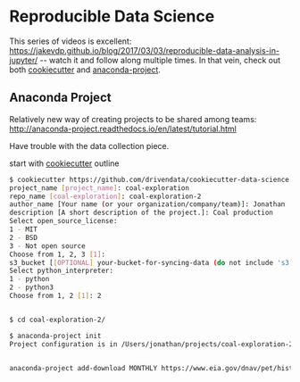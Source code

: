 # Reproducible Data Science

This series of videos is excellent: https://jakevdp.github.io/blog/2017/03/03/reproducible-data-analysis-in-jupyter/ -- watch it and follow along multiple times. In that vein, check out both [cookiecutter](https://drivendata.github.io/cookiecutter-data-science/) and [anaconda-project](http://anaconda-project.readthedocs.io/).

## Anaconda Project

Relatively new way of creating projects to be shared among teams: http://anaconda-project.readthedocs.io/en/latest/tutorial.html

Have trouble with the data collection piece.

start with [cookiecutter](https://drivendata.github.io/cookiecutter-data-science/) outline

```bash
$ cookiecutter https://github.com/drivendata/cookiecutter-data-science
project_name [project_name]: coal-exploration
repo_name [coal-exploration]: coal-exploration-2
author_name [Your name (or your organization/company/team)]: Jonathan
description [A short description of the project.]: Coal production
Select open_source_license:
1 - MIT
2 - BSD
3 - Not open source
Choose from 1, 2, 3 [1]:
s3_bucket [[OPTIONAL] your-bucket-for-syncing-data (do not include 's3://')]:
Select python_interpreter:
1 - python
2 - python3
Choose from 1, 2 [1]: 2


$ cd coal-exploration-2/

$ anaconda-project init
Project configuration is in /Users/jonathan/projects/coal-exploration-2/anaconda-project.yml


anaconda-project add-download MONTHLY https://www.eia.gov/dnav/pet/hist_xls/WCRFPUS2w.xls


```




